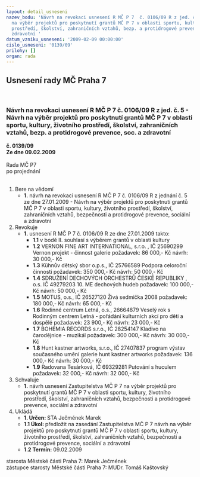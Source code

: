 ```yaml
---
layout: detail_usneseni
nazev_bodu: 'Návrh na revokaci usnesení R MČ P 7  č. 0106/09 R z jed. č. 5  - Návrh
  na výběr projektů pro poskytnutí grantů MČ P 7 v oblasti sportu, kultury, životního
  prostředí, školství, zahraničních vztahů, bezp. a protidrogové prevence, soc. a
  zdravotní '
datum_vzniku_usneseni: '2009-02-09 00:00:00'
cislo_usneseni: '0139/09'
prilohy: []
organ: rada
---
```

<div id="ucUsn_pList" class="usn">
	<span><h2>Usnesení rady MČ Praha 7 </h2>
<br></span><div class="standBody">
<span><h3>Návrh na revokaci usnesení R MČ P 7  č. 0106/09 R z jed. č. 5  - Návrh na výběr projektů pro poskytnutí grantů MČ P 7 v oblasti sportu, kultury, životního prostředí, školství, zahraničních vztahů, bezp. a protidrogové prevence, soc. a zdravotní </h3></span><div class="center">
		<strong>č. 0139/09</strong><br>
	</div>
<div class="center">
		<strong>Ze dne 09.02.2009</strong><br><br>
	</div>Rada MČ P7<br> po projednání<br><br><ol>
<li>Bere na vědomí<ul><li>
<strong>1.</strong> návrh na revokaci usnesení R MČ P 7  č. 0106/09 R z jednání  č. 5 ze dne 27.01.2009 - Návrh na výběr projektů pro poskytnutí grantů MČ P 7 v oblasti sportu, kultury, životního prostředí, školství, zahraničních vztahů, bezpečnosti  a protidrogové prevence, sociální  a zdravotní </li></ul>
</li>
<li>Revokuje<ul><li>
<strong>1.</strong> usnesení R MČ P 7  č. 0106/09 R ze dne 27.01.2009 takto:<ul>
<li>
<strong>1.1</strong> v bodě II. souhlasí s výběrem grantů v oblasti kultury </li>
<li>
<strong>1.2</strong> VERNON FINE ART INTERNATIONAL, s.r.o. , IČ 25690299                                             Vernon projekt - činnost galerie                                                                     požadavek: 86 000,- Kč                                                                                  návrh: 30 000,- Kč      </li>
<li>
<strong>1.3</strong> Kühnův dětský sbor o.p.s., IČ 25766589                                                                               Podpora celoroční činnosti                                                                         požadavek: 350 000,- Kč                                                                                           návrh: 50 000,- Kč</li>
<li>
<strong>1.4</strong> SDRUŽENÍ DECHOVÝCH ORCHESTRŮ ČESKÉ REPUBLIKY , o.s.            IČ 49279203                                                                                                  10. ME dechových hudeb                                                                               požadavek: 100 000,- Kč                                                                                 návrh: 50 000,- Kč </li>
<li>
<strong>1.5</strong> MOTUS, o.s., IČ 26527120                                                                                                          Živá sedmička 2008                                                                                      požadavek: 180 000,- Kč                                                                                 návrh: 65 000,- Kč</li>
<li>
<strong>1.6</strong> Rodinné centrum Letná, o.s., 26664879                                                                             Veselý rok s Rodinným centrem Letná - pořádání kulturních akcí pro děti a dospělé                                                                                                           požadavek: 23 900,- Kč                                                                                           návrh: 23 000,- Kč</li>
<li>
<strong>1.7</strong> BOHEMIA RECORDS s.r.o., IČ 28254147                                                                          Kladivo na čarodějnice - muzikál                                                                  požadavek: 300 000,- Kč                                                                                 návrh: 30 000,- Kč</li>
<li>
<strong>1.8</strong> Hunt kastner artworks, s.r.o., IČ 27407837                                                                                    program výstav současného umění galerie hunt kastner artworks   požadavek: 136 000,- Kč                                                                                   návrh: 30 000,- Kč</li>
<li>
<strong>1.9</strong> Radovana Tesárková, IČ 69329281                                                                                                Putování s huculem                                                                          požadavek: 32 000,- Kč                                                                                               návrh: 32 000,- Kč</li>
</ul>
</li></ul>
</li>
<li>Schvaluje<ul><li>
<strong>1.</strong> návrh usnesení Zastupitelstva MČ P 7 na výběr projektů pro poskytnutí grantů MČ P 7 v oblasti sportu, kultury, životního prostředí, školství, zahraničních vztahů, bezpečnosti a protidrogové prevence, sociální a zdravotní  </li></ul>
</li>
<li>Ukládá<ul>
<li>
<strong>1. Určen: </strong>STA Ječmének Marek</li>
<li>
<strong>1.1 Úkol: </strong>předložit na zasedání  Zastupitelstva MČ P 7 návrh na výběr projektů pro poskytnutí grantů MČ P 7 v oblasti sportu, kultury, životního prostředí, školství, zahraničních vztahů, bezpečnosti a protidrogové prevence, sociální a zdravotní </li>
<li>
<strong>1.2 Termín: </strong>09.02.2009</li>
</ul>
</li>
</ol>starosta Městské části Praha 7: Marek Ječmének<br>zástupce starosty Městské části Praha 7: MUDr. Tomáš Kaštovský 
</div>
</div>